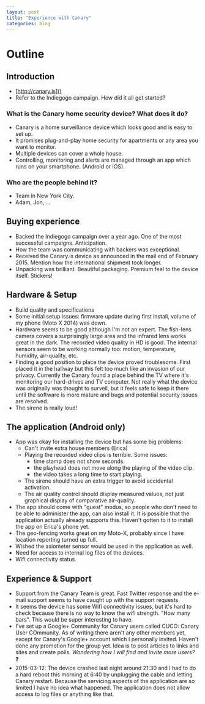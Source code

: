 ```yaml
---
layout: post
title: "Experience with Canary"
categories: blog
---
```


# Outline

## Introduction

- [http://canary.is]()
- Refer to the Indiegogo campaign. How did it all get started?

### What is the Canary home security device? What does it do?

- Canary is a home surveillance device which looks good and is easy to set up.
- It promises plug-and-play home security for apartments or any area you want to monitor.
- Multiple devices can cover a whole house.
- Controlling, monitoring and alerts are managed through an app which runs on your smartphone. (Android or iOS).

### Who are the people behind it?

- Team in New York City.
- Adam, Jon, ... 

## Buying experience

- Backed the Indiegogo campaign over a year ago. One of the most successful campaigns. Anticipation.
- How the team was communicating with backers was exceptional.
- Received the Canary.is device as announced in the mail end of February 2015. Mention how the international shipment took longer.
- Unpacking was brilliant. Beautiful packaging. Premium feel to the device itself. Stickers!

## Hardware & Setup

- Build quality and specifications
- Some initial setup issues: firmware update during first install, volume of my phone (Moto X 2014) was down.
- Hardware seems to be good although I'm not an expert. The fish-lens camera covers a surprisingly large area and the infrared lens works great in the dark. The recorded video quality in HD is good. The internal sensors seem to be working normally too: motion, temperature, humidity, air-quality, etc.
- Finding a good position to place the device proved troublesome. First placed it in the hallway but this felt too much like an invasion of our privacy. Currently the Canary found a place behind the TV where it's monitoring our hard-drives and TV computer. Not really what the device was originally was thought to surveil, but it feels safe to keep it there until the software is more mature and bugs and potential security issues are resolved.
- The sirene is really loud!

## The application (Android only)

- App was okay for installing the device but has some big problems:
  - Can't invite extra house members (Erica)
  - Playing the recorded video clips is terrible. Some issues:
    - time stamp does not show seconds.
    - the playhead does not move along the playing of the video clip.
    - the video takes a long time to start playing.
  - The sirene should have an extra trigger to avoid accidental activation.
  - The air quality control should display measured values, not just graphical display of comparative air-quality.
- The app should come with "guest" modus, so people who don't need to be able to administer the app, can also install it. It is possible that the application actually already supports this. Haven't gotten to it to install the app on Erica's phone yet.
- The geo-fencing works great on my Moto-X, probably since I have location reporting turned up full.
- Wished the axiometer sensor would be used in the application as well.
- Need for access to internal log files of the devices.
- Wifi connectivity status.

## Experience & Support

- Support from the Canary Team is great. Fast Twitter response and the e-mail support seems to have caught up  with the support requests.
- It seems the device has some Wifi connectivity issues, but it's hard to check because there is no way to know the wifi strength. "How many bars". This would be super interesting to have.
- I've set up a Google+ Community for Canary users called CUCO: Canary User COmmunity. As of writing there aren't any other members yet, except for Canary's Google+ account which I personally invited. Haven't done any promotion for the group yet. Idea is to post articles to links and sites and create polls. *Wondering how I will find and invite more users?* :question:
- 2015-03-12: The device crashed last night around 21:30 and I had to do a hard reboot this morning at 6:40 by unplugging the cable and letting Canary restart. Because the servicing aspects of the application are so limited I have no idea what happened. The application does not allow access to log files or anything like that.